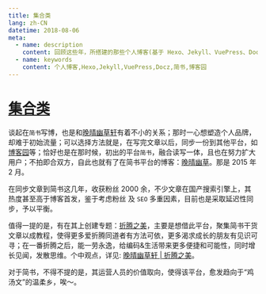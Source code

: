 ```yaml
---
title: 集合类
lang: zh-CN
datetime: 2018-08-06
meta:
  - name: description
    content: 回顾这些年，所搭建的那些个人博客(基于 Hexo、Jekyll、VuePress、Docz 等)，以及体验过的写作分享平台(如：博客园、简书、微信公众号等)。
  - name: keywords
    content: 个人博客,Hexo,Jekyll,VuePress,Docz,简书,博客园
---
```


# [集合类](https://www.jianshu.com/u/9aae3d8f4c3d)

谈起在`简书`写博，也是和[晚晴幽草轩](https://jeffjade.com/)有着不小的关系；那时一心想塑造个人品牌，却难于初始流量；可以选择方法就是，在写完文章以后，同步一份到其他平台，如[博客园](https://www.cnblogs.com/jadeboy/)等；恰好也是在那时候，初出的平台`简书`，融合读写一体，且也在努力扩大用户；不拍即合双方，自此也就有了在简书平台的博客：[晚晴幽草](https://www.jianshu.com/u/9aae3d8f4c3d)。那是 2015 年 2 月。

在同步文章到简书这几年，收获粉丝 2000 余，不少文章在国产搜索引擎上，其热度甚至高于博客首发，鉴于考虑粉丝 及 `SEO` 多重因素，目前也是采取延迟性同步，予以平衡。

值得一提的是，有在其上创建专题：[折腾之美](https://www.jianshu.com/c/2f6a49e22121)，主要是想借此平台，聚集简书干货文章以成教程，使得更多爱折腾同道者有方法可依，更多渴求成长的朋友有见识可寻；在一番折腾之后，能一劳永逸，给编码&生活带来更多便捷和可能性，同时增长见闻，发散思维。个中观点，详见: [晚晴幽草轩 | 折腾之美](https://jeffjade.com/2016/02/22/2016-02-22-beautiful-of-toss/)。

对于简书，不得不提的是，其运营人员的价值取向，使得该平台，愈发趋向于“鸡汤文”的温柔乡，唉～。

<Advertisement />
